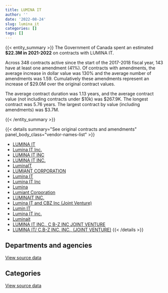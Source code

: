 ```yaml
---
title: LUMINA IT
author: ''
date: '2022-08-24'
slug: lumina_it
categories: []
tags: []
---
```


<script src="/rmarkdown-libs/htmlwidgets/htmlwidgets.js"></script>
<link href="/rmarkdown-libs/datatables-css/datatables-crosstalk.css" rel="stylesheet" />
<script src="/rmarkdown-libs/datatables-binding/datatables.js"></script>
<script src="/rmarkdown-libs/jquery/jquery-3.6.0.min.js"></script>
<link href="/rmarkdown-libs/dt-core-bootstrap/css/dataTables.bootstrap.min.css" rel="stylesheet" />
<link href="/rmarkdown-libs/dt-core-bootstrap/css/dataTables.bootstrap.extra.css" rel="stylesheet" />
<script src="/rmarkdown-libs/dt-core-bootstrap/js/jquery.dataTables.min.js"></script>
<script src="/rmarkdown-libs/dt-core-bootstrap/js/dataTables.bootstrap.min.js"></script>
<link href="/rmarkdown-libs/crosstalk/css/crosstalk.min.css" rel="stylesheet" />
<script src="/rmarkdown-libs/crosstalk/js/crosstalk.min.js"></script>
<script src="/rmarkdown-libs/htmlwidgets/htmlwidgets.js"></script>
<link href="/rmarkdown-libs/datatables-css/datatables-crosstalk.css" rel="stylesheet" />
<script src="/rmarkdown-libs/datatables-binding/datatables.js"></script>
<script src="/rmarkdown-libs/jquery/jquery-3.6.0.min.js"></script>
<link href="/rmarkdown-libs/dt-core-bootstrap/css/dataTables.bootstrap.min.css" rel="stylesheet" />
<link href="/rmarkdown-libs/dt-core-bootstrap/css/dataTables.bootstrap.extra.css" rel="stylesheet" />
<script src="/rmarkdown-libs/dt-core-bootstrap/js/jquery.dataTables.min.js"></script>
<script src="/rmarkdown-libs/dt-core-bootstrap/js/dataTables.bootstrap.min.js"></script>
<link href="/rmarkdown-libs/crosstalk/css/crosstalk.min.css" rel="stylesheet" />
<script src="/rmarkdown-libs/crosstalk/js/crosstalk.min.js"></script>

{{< entity_summary >}}
The Government of Canada spent an estimated **\$22.3M in 2021-2022** on contracts with LUMINA IT.

Across 348 contracts active since the start of the 2017-2018 fiscal year, 143 have at least one amendment (41%). Of contracts with amendments, the average increase in dollar value was 130% and the average number of amendments was 1.59. Cumulatively these amendments represent an increase of \$29.0M over the original contract values.

The average contract duration was 1.13 years, and the average contract value (not including contracts under \$10k) was \$267.9K. The longest contract was 5.76 years. The largest contract by value (including amendments) was \$3.7M.

{{< /entity_summary >}}

{{< details summary="See original contracts and amendments" panel_body_class="vendor-names-list" >}}
- [LUMINA IT](https://search.open.canada.ca/en/ct/?sort=contract_value_f%20desc&page=1&search_text=%22LUMINA%20IT%22)
- [Lumina IT Inc.](https://search.open.canada.ca/en/ct/?sort=contract_value_f%20desc&page=1&search_text=%22Lumina%20IT%20Inc.%22)
- [LUMINA IT INC](https://search.open.canada.ca/en/ct/?sort=contract_value_f%20desc&page=1&search_text=%22LUMINA%20IT%20INC%22)
- [LUMINA IT INC.](https://search.open.canada.ca/en/ct/?sort=contract_value_f%20desc&page=1&search_text=%22LUMINA%20IT%20INC.%22)
- [LuminaIT](https://search.open.canada.ca/en/ct/?sort=contract_value_f%20desc&page=1&search_text=%22LuminaIT%22)
- [LUMIANT CORPORATION](https://search.open.canada.ca/en/ct/?sort=contract_value_f%20desc&page=1&search_text=%22LUMIANT%20CORPORATION%22)
- [Lumina IT](https://search.open.canada.ca/en/ct/?sort=contract_value_f%20desc&page=1&search_text=%22Lumina%20IT%22)
- [Lumina IT Inc](https://search.open.canada.ca/en/ct/?sort=contract_value_f%20desc&page=1&search_text=%22Lumina%20IT%20Inc%22)
- [Lumina](https://search.open.canada.ca/en/ct/?sort=contract_value_f%20desc&page=1&search_text=%22Lumina%22)
- [Lumiant Corporation](https://search.open.canada.ca/en/ct/?sort=contract_value_f%20desc&page=1&search_text=%22Lumiant%20Corporation%22)
- [LUMINAIT INC.](https://search.open.canada.ca/en/ct/?sort=contract_value_f%20desc&page=1&search_text=%22LUMINAIT%20INC.%22)
- [Lumina IT and CBZ Inc (Joint Venture)](https://search.open.canada.ca/en/ct/?sort=contract_value_f%20desc&page=1&search_text=%22Lumina%20IT%20and%20CBZ%20Inc%20%28Joint%20Venture%29%22)
- [Lumin IT](https://search.open.canada.ca/en/ct/?sort=contract_value_f%20desc&page=1&search_text=%22Lumin%20IT%22)
- [Lumina IT inc.](https://search.open.canada.ca/en/ct/?sort=contract_value_f%20desc&page=1&search_text=%22Lumina%20IT%20inc.%22)
- [Luminait](https://search.open.canada.ca/en/ct/?sort=contract_value_f%20desc&page=1&search_text=%22Luminait%22)
- [LUMINA IT INC., C B-Z INC JOINT VENTURE](https://search.open.canada.ca/en/ct/?sort=contract_value_f%20desc&page=1&search_text=%22LUMINA%20IT%20INC.%2c%20C%20B-Z%20INC%20JOINT%20VENTURE%22)
- [LUMINA IT/ C.B-Z INC. INC., (JOINT VENTURE)](https://search.open.canada.ca/en/ct/?sort=contract_value_f%20desc&page=1&search_text=%22LUMINA%20IT%2f%20C.B-Z%20INC.%20INC.%2c%20%28JOINT%20VENTURE%29%22)
{{< /details >}}

## Departments and agencies

<div id="htmlwidget-1" style="width:100%;height:auto;" class="datatables html-widget"></div>
<script type="application/json" data-for="htmlwidget-1">{"x":{"style":"bootstrap","filter":"none","vertical":false,"data":[["<a href=\"/departments/aafc-aac/\">Agriculture and Agri-Food Canada<\/a>","<a href=\"/departments/aandc-aadnc/\">Crown-Indigenous Relations and Northern Affairs Canada<\/a>","<a href=\"/departments/cbsa-asfc/\">Canada Border Services Agency<\/a>","<a href=\"/departments/cfia-acia/\">Canadian Food Inspection Agency<\/a>","<a href=\"/departments/chrc-ccdp/\">Canadian Human Rights Commission<\/a>","<a href=\"/departments/cic/\">Immigration, Refugees and Citizenship Canada<\/a>","<a href=\"/departments/cnsc-ccsn/\">Canadian Nuclear Safety Commission<\/a>","<a href=\"/departments/cpc-cpp/\">Civilian Review and Complaints Commission for the RCMP<\/a>","<a href=\"/departments/crtc/\">Canadian Radio-television and Telecommunications Commission<\/a>","<a href=\"/departments/csa-asc/\">Canadian Space Agency<\/a>","<a href=\"/departments/cta-otc/\">Canadian Transportation Agency<\/a>","<a href=\"/departments/dfatd-maecd/\">Global Affairs Canada<\/a>","<a href=\"/departments/dfo-mpo/\">Fisheries and Oceans Canada<\/a>","<a href=\"/departments/dnd-mdn/\">National Defence<\/a>","<a href=\"/departments/ec/\">Environment and Climate Change Canada<\/a>","<a href=\"/departments/elections/\">Elections Canada<\/a>","<a href=\"/departments/esdc-edsc/\">Employment and Social Development Canada<\/a>","<a href=\"/departments/iaac-aeic/\">Impact Assessment Agency of Canada<\/a>","<a href=\"/departments/ic/\">Innovation, Science and Economic Development Canada<\/a>","<a href=\"/departments/infc/\">Infrastructure Canada<\/a>","<a href=\"/departments/irb-cisr/\">Immigration and Refugee Board of Canada<\/a>","<a href=\"/departments/isc-sac/\">Indigenous Services Canada<\/a>","<a href=\"/departments/mgerc-ceegm/\">Military Grievances External Review Committee<\/a>","<a href=\"/departments/nrc-cnrc/\">National Research Council Canada<\/a>","<a href=\"/departments/nrcan-rncan/\">Natural Resources Canada<\/a>","<a href=\"/departments/nserc-crsng/\">Natural Sciences and Engineering Research Council of Canada<\/a>","<a href=\"/departments/nsira-ossnr/\">National Security and Intelligence Review Agency<\/a>","<a href=\"/departments/osfi-bsif/\">Office of the Superintendent of Financial Institutions Canada<\/a>","<a href=\"/departments/pbc-clcc/\">Parole Board of Canada<\/a>","<a href=\"/departments/pco-bcp/\">Privy Council Office<\/a>","<a href=\"/departments/polar-polaire/\">Polar Knowledge Canada<\/a>","<a href=\"/departments/ps-sp/\">Public Safety Canada<\/a>","<a href=\"/departments/pwgsc-tpsgc/\">Public Services and Procurement Canada<\/a>","<a href=\"/departments/ssc-spc/\">Shared Services Canada<\/a>","<a href=\"/departments/tbs-sct/\">Treasury Board of Canada Secretariat<\/a>","<a href=\"/departments/tc/\">Transport Canada<\/a>","<a href=\"/departments/vrab-tacra/\">Veterans Review and Appeal Board<\/a>"],[11299.55,26123.52,89154.8,2129069.08,24860,264005.02,469595.31,7478.55,1815542.22,17120.27,null,84327.38,100020.7,228706.82,206972.5,1155786.76,12924.69,null,1443175.89,38522.93,null,3298.92,null,null,57482.63,24408,null,22912.46,18362.5,79709.7,13345.92,221879.79,789309.75,17239.74,337699.48,null,26967.5],[43366.16,37894.74,7624.04,1656844.01,23984.25,357069.92,228189.19,104638,2097982.15,null,null,null,1448457.07,251881.41,55719.28,1254002.52,277134.6,79326,5042068.96,null,44896.62,11390.63,28966.83,null,77160.75,null,1259.26,22975.23,18362.5,46830.25,61057.6,94176.12,null,65733.56,338624.69,46577.38,23747.5],[234363.34,11683.17,null,565378.31,null,279428.5,49390.09,null,2528621.58,null,null,null,4085746.25,39139.52,181072.64,360754.34,154272.5,247912.57,6213761.14,null,40473.3,null,15780.17,null,151064.44,null,15740.74,null,null,55362.42,10343.09,44672.73,null,51270.98,653263.99,73689.3,null],[235741.94,null,null,153962.3,null,692010.41,null,39998.61,1470902.99,null,17478.29,null,715259.12,348588.44,740291.14,63689.34,972542.16,279284.22,13188775.68,null,null,null,null,31583.5,59094.2,null,null,null,null,39776,null,76089.7,null,null,3100171.34,38890.01,null]],"container":"<table class=\"table table-striped table-hover row-border order-column display\">\n  <thead>\n    <tr>\n      <th>Department<\/th>\n      <th>2018-2019<\/th>\n      <th>2019-2020<\/th>\n      <th>2020-2021<\/th>\n      <th>2021-2022<\/th>\n    <\/tr>\n  <\/thead>\n<\/table>","options":{"order":[[4,"desc"]],"pageLength":10,"autoWidth":true,"columnDefs":[{"targets":1,"render":"function(data, type, row, meta) {\n    return type !== 'display' ? data : DTWidget.formatCurrency(data, \"$\", 2, 3, \",\", \".\", true, null);\n  }"},{"targets":2,"render":"function(data, type, row, meta) {\n    return type !== 'display' ? data : DTWidget.formatCurrency(data, \"$\", 2, 3, \",\", \".\", true, null);\n  }"},{"targets":3,"render":"function(data, type, row, meta) {\n    return type !== 'display' ? data : DTWidget.formatCurrency(data, \"$\", 2, 3, \",\", \".\", true, null);\n  }"},{"targets":4,"render":"function(data, type, row, meta) {\n    return type !== 'display' ? data : DTWidget.formatCurrency(data, \"$\", 2, 3, \",\", \".\", true, null);\n  }"},{"width":"16%","targets":[1,2,3,4]},{"className":"dt-right","targets":[1,2,3,4]}],"orderClasses":false}},"evals":["options.columnDefs.0.render","options.columnDefs.1.render","options.columnDefs.2.render","options.columnDefs.3.render"],"jsHooks":[]}</script>
<p class="text-right">
<a href="https://github.com/GoC-Spending/contracts-data/tree/main/data/out/vendors/lumina_it/summary_by_fiscal_year_by_department.csv" class="source-data-link btn btn-link">View source data</a>
</p>

## Categories

<div id="htmlwidget-2" style="width:100%;height:auto;" class="datatables html-widget"></div>
<script type="application/json" data-for="htmlwidget-2">{"x":{"style":"bootstrap","filter":"none","vertical":false,"data":[["<a href=\"/categories/1_facilities_and_construction/\">Facilities and construction<\/a>","<a href=\"/categories/10_office_management/\">Office management<\/a>","<a href=\"/categories/2_professional_services/\">Professional services<\/a>","<a href=\"/categories/3_information_technology/\">Information technology<\/a>","<a href=\"/categories/9_human_capital/\">Human capital<\/a>"],[139351.05,55298.1,3218681.65,6317793.68,6177.94],[47133.44,null,4326197.67,9383982.22,90627.87],[null,null,6600056.41,9379185.53,83943.16],[null,null,6455595.68,15751419.72,57114]],"container":"<table class=\"table table-striped table-hover row-border order-column display\">\n  <thead>\n    <tr>\n      <th>Category<\/th>\n      <th>2018-2019<\/th>\n      <th>2019-2020<\/th>\n      <th>2020-2021<\/th>\n      <th>2021-2022<\/th>\n    <\/tr>\n  <\/thead>\n<\/table>","options":{"order":[[4,"desc"]],"dom":"t","pageLength":30,"autoWidth":true,"columnDefs":[{"targets":1,"render":"function(data, type, row, meta) {\n    return type !== 'display' ? data : DTWidget.formatCurrency(data, \"$\", 2, 3, \",\", \".\", true, null);\n  }"},{"targets":2,"render":"function(data, type, row, meta) {\n    return type !== 'display' ? data : DTWidget.formatCurrency(data, \"$\", 2, 3, \",\", \".\", true, null);\n  }"},{"targets":3,"render":"function(data, type, row, meta) {\n    return type !== 'display' ? data : DTWidget.formatCurrency(data, \"$\", 2, 3, \",\", \".\", true, null);\n  }"},{"targets":4,"render":"function(data, type, row, meta) {\n    return type !== 'display' ? data : DTWidget.formatCurrency(data, \"$\", 2, 3, \",\", \".\", true, null);\n  }"},{"width":"16%","targets":[1,2,3,4]},{"className":"dt-right","targets":[1,2,3,4]}],"orderClasses":false,"lengthMenu":[10,25,30,50,100]}},"evals":["options.columnDefs.0.render","options.columnDefs.1.render","options.columnDefs.2.render","options.columnDefs.3.render"],"jsHooks":[]}</script>
<p class="text-right">
<a href="https://github.com/GoC-Spending/contracts-data/tree/main/data/out/vendors/lumina_it/summary_by_fiscal_year_by_category.csv" class="source-data-link btn btn-link">View source data</a>
</p>
